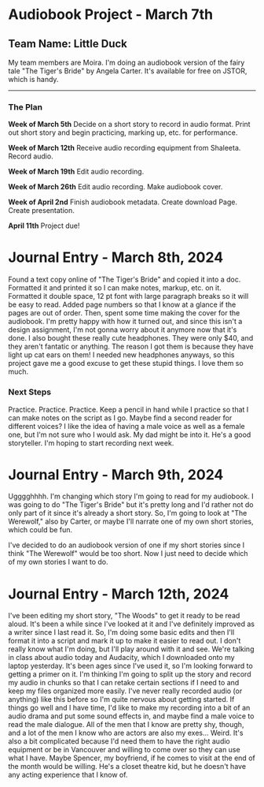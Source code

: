 # Audiobook Project - March 7th
## Team Name: Little Duck

My team members are Moira.
I'm doing an audiobook version of the fairy tale "The Tiger's Bride" by Angela Carter. It's available for free on JSTOR, which is handy.

___

### The Plan
**Week of March 5th**
Decide on a short story to record in audio format.
Print out short story and begin practicing, marking up, etc. for performance.

**Week of March 12th**
Receive audio recording equipment from Shaleeta.
Record audio.

**Week of March 19th**
Edit audio recording.

**Week of March 26th**
Edit audio recording.
Make audiobook cover.

**Week of April 2nd**
Finish audiobook metadata.
Create download Page.
Create presentation.

**April 11th**
Project due!


# Journal Entry - March 8th, 2024

Found a text copy online of "The Tiger's Bride" and copied it into a doc. Formatted it and printed it so I can make notes, markup, etc. on it. Formatted it double space, 12 pt font with large paragraph breaks so it will be easy to read. Added page numbers so that I know at a glance if the pages are out of order.
Then, spent some time making the cover for the audiobook. I'm pretty happy with how it turned out, and since this isn't a design assignment, I'm not gonna worry about it anymore now that it's done.
I also bought these really cute headphones. They were only $40, and they aren't fantatic or anything. The reason I got them is because they have light up cat ears on them! I needed new headphones anyways, so this project gave me a good excuse to get these stupid things. I love them so much.

### Next Steps
Practice. Practice. Practice.
Keep a pencil in hand while I practice so that I can make notes on the script as I go.
Maybe find a second reader for different voices? I like the idea of having a male voice as well as a female one, but I'm not sure who I would ask. My dad might be into it. He's a good storyteller.
I'm hoping to start recording next week.


# Journal Entry - March 9th, 2024
Ugggghhhh. I'm changing which story I'm going to read for my audiobook. I was going to do "The Tiger's Bride" but it's pretty long and I'd rather not do only part of it since it's already a short story. So, I'm going to look at "The Werewolf," also by Carter, or maybe I'll narrate one of my own short stories, which could be fun.

I've decided to do an audiobook version of one if my short stories since I think "The Werewolf" would be too short. Now I just need to decide which of my own stories I want to do.

# Journal Entry - March 12th, 2024
I've been editing my short story, "The Woods" to get it ready to be read aloud. It's been a while since I've looked at it and I've definitely improved as a writer since I last read it. So, I'm doing some basic edits and then I'll format it into a script and mark it up to make it easier to read out. I don't really know what I'm doing, but I'll play around with it and see.
We're talking in class about audio today and Audacity, which I downloaded onto my laptop yesterday. It's been ages since I've used it, so I'm looking forward to getting a primer on it.
I'm thinking I'm going to split up the story and record my audio in chunks so that I can retake certain sections if I need to and keep my files organized more easily. I've never really recorded audio (or anything) like this before so I'm quite nervous about getting started.
If things go well and I have time, I'd like to make my recording into a bit of an audio drama and put some sound effects in, and maybe find a male voice to read the male dialogue. All of the men that I know are pretty shy, though, and a lot of the men I know who are actors are also my exes... Weird. It's also a bit complicated because I'd need them to have the right audio equipment or be in Vancouver and willing to come over so they can use what I have. Maybe Spencer, my boyfriend, if he comes to visit at the end of the month would be willing. He's a closet theatre kid, but he doesn't have any acting experience that I know of.
